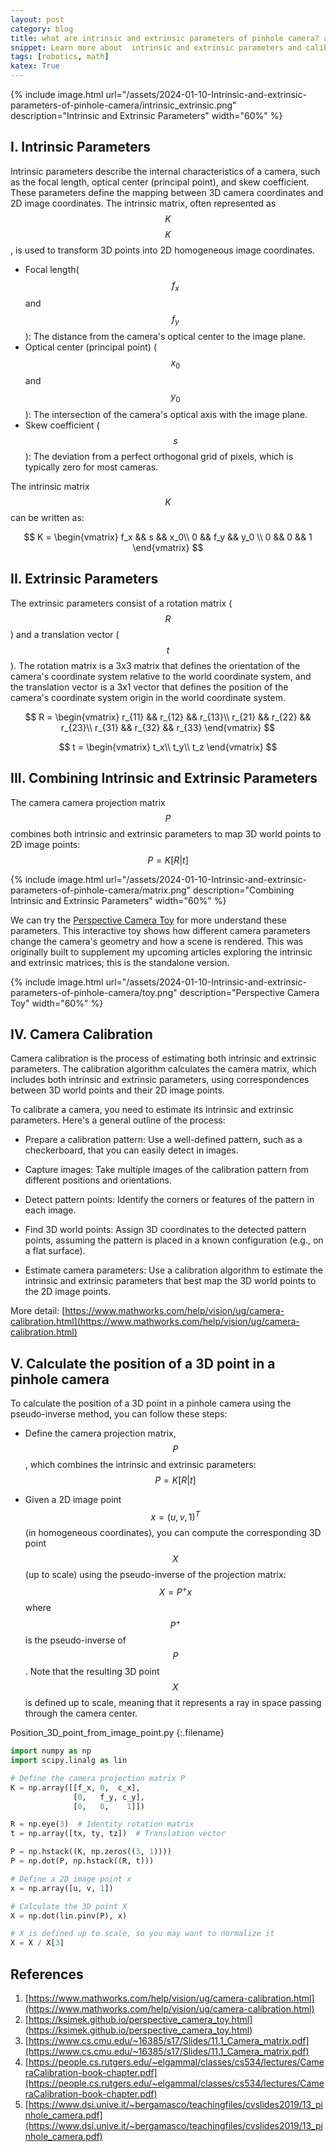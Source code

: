 ```yaml
---
layout: post
category: blog
title: what are intrinsic and extrinsic parameters of pinhole camera? and How to using it in camera calibration?
snippet: Learn more about  intrinsic and extrinsic parameters and calibration camera
tags: [robotics, math]
katex: True
---
```


{% include image.html url="/assets/2024-01-10-Intrinsic-and-extrinsic-parameters-of-pinhole-camera/intrinsic_extrinsic.png" description="Intrinsic and Extrinsic Parameters" width="60%" %}

## I. Intrinsic Parameters

Intrinsic parameters describe the internal characteristics of a camera, such as the focal length, optical center (principal point), and skew coefficient. These parameters define the mapping between 3D camera coordinates and 2D image coordinates. The intrinsic matrix, often represented as  $$K$$
$$K$$, is used to transform 3D points into 2D homogeneous image coordinates.

- Focal length($$f_x$$ and $$f_y$$): The distance from the camera's optical center to the image plane.
- Optical center (principal point) ($$x_0$$ and $$y_0$$): The intersection of the camera's optical axis with the image plane.
- Skew coefficient ($$s$$): The deviation from a perfect orthogonal grid of pixels, which is typically zero for most cameras.

The intrinsic matrix $$K$$ can be written as:

$$
K = \begin{vmatrix}
f_x && s && x_0\\
0 && f_y && y_0 \\
0 && 0 && 1
\end{vmatrix}
$$

## II. Extrinsic Parameters

The extrinsic parameters consist of a rotation matrix ($$R$$) and a translation vector ($$t$$). The rotation matrix is a 3x3 matrix that defines the orientation of the camera's coordinate system relative to the world coordinate system, and the translation vector is a 3x1 vector that defines the position of the camera's coordinate system origin in the world coordinate system.

$$
R = \begin{vmatrix}
r_{11} && r_{12} && r_{13}\\
r_{21} && r_{22} && r_{23}\\
r_{31} && r_{32} && r_{33}
\end{vmatrix}
$$

$$
t = \begin{vmatrix}
t_x\\
t_y\\
t_z
\end{vmatrix}
$$

## III. Combining Intrinsic and Extrinsic Parameters

The camera camera projection matrix $$P$$ combines both intrinsic and extrinsic parameters to map 3D world points to 2D image points:
$$ P = K[R|t]$$ 

{% include image.html url="/assets/2024-01-10-Intrinsic-and-extrinsic-parameters-of-pinhole-camera/matrix.png" description="Combining Intrinsic and Extrinsic Parameters" width="60%" %}

We can try the [Perspective Camera Toy](https://ksimek.github.io/perspective_camera_toy.html) for more understand these parameters.
This interactive toy shows how different camera parameters change the camera's geometry and how a scene is rendered. This was originally built to supplement my upcoming articles exploring the intrinsic and extrinsic matrices; this is the standalone version. 

{% include image.html url="/assets/2024-01-10-Intrinsic-and-extrinsic-parameters-of-pinhole-camera/toy.png" description="Perspective Camera Toy" width="60%" %}

## IV. Camera Calibration

Camera calibration is the process of estimating both intrinsic and extrinsic parameters. The calibration algorithm calculates the camera matrix, which includes both intrinsic and extrinsic parameters, using correspondences between 3D world points and their 2D image points.

To calibrate a camera, you need to estimate its intrinsic and extrinsic parameters. Here's a general outline of the process:
- Prepare a calibration pattern: Use a well-defined pattern, such as a checkerboard, that you can easily detect in images.

- Capture images: Take multiple images of the calibration pattern from different positions and orientations.

- Detect pattern points: Identify the corners or features of the pattern in each image.

- Find 3D world points: Assign 3D coordinates to the detected pattern points, assuming the pattern is placed in a known configuration (e.g., on a flat surface).

- Estimate camera parameters: Use a calibration algorithm to estimate the intrinsic and extrinsic parameters that best map the 3D world points to the 2D image points.

More detail: 
[https://www.mathworks.com/help/vision/ug/camera-calibration.html](https://www.mathworks.com/help/vision/ug/camera-calibration.html)

## V. Calculate the position of a 3D point in a pinhole camera 

To calculate the position of a 3D point in a pinhole camera using the pseudo-inverse method, you can follow these steps:

-  Define the camera projection matrix, $$P$$ , which combines the intrinsic and extrinsic parameters:
$$ P = K[R|t]$$ 

- Given a 2D image point $$x = (u,v, 1)^T$$ (in homogeneous coordinates), you can compute the corresponding 3D point 
$$X$$ (up to scale) using the pseudo-inverse of the projection matrix:
$$ X = P^+ x $$  where $$P^+$$ is the pseudo-inverse of $$P$$. Note that the resulting 3D point 
$$X$$ is defined up to scale, meaning that it represents a ray in space passing through the camera center.

Position_3D_point_from_image_point.py
{:.filename}
```python
import numpy as np
import scipy.linalg as lin

# Define the camera projection matrix P
K = np.array([[f_x, 0,  c_x],
              [0,   f_y, c_y],
              [0,   0,    1]])

R = np.eye(3)  # Identity rotation matrix
t = np.array([tx, ty, tz])  # Translation vector

P = np.hstack((K, np.zeros((3, 1))))
P = np.dot(P, np.hstack((R, t)))

# Define a 2D image point x
x = np.array([u, v, 1])

# Calculate the 3D point X
X = np.dot(lin.pinv(P), x)

# X is defined up to scale, so you may want to normalize it
X = X / X[3]
```

## References
1. [https://www.mathworks.com/help/vision/ug/camera-calibration.html](https://www.mathworks.com/help/vision/ug/camera-calibration.html)
2. [https://ksimek.github.io/perspective_camera_toy.html] (https://ksimek.github.io/perspective_camera_toy.html)
3. [https://www.cs.cmu.edu/~16385/s17/Slides/11.1_Camera_matrix.pdf](https://www.cs.cmu.edu/~16385/s17/Slides/11.1_Camera_matrix.pdf)
4. [https://people.cs.rutgers.edu/~elgammal/classes/cs534/lectures/CameraCalibration-book-chapter.pdf](https://people.cs.rutgers.edu/~elgammal/classes/cs534/lectures/CameraCalibration-book-chapter.pdf)
5. [https://www.dsi.unive.it/~bergamasco/teachingfiles/cvslides2019/13_pinhole_camera.pdf](https://www.dsi.unive.it/~bergamasco/teachingfiles/cvslides2019/13_pinhole_camera.pdf)